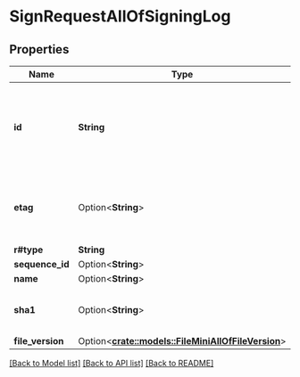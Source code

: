 # SignRequestAllOfSigningLog

## Properties

Name | Type | Description | Notes
------------ | ------------- | ------------- | -------------
**id** | **String** | The unique identifier that represent a file.  The ID for any file can be determined by visiting a file in the web application and copying the ID from the URL. For example, for the URL `https://_*.app.box.com/files/123` the `file_id` is `123`. | 
**etag** | Option<**String**> | The HTTP `etag` of this file. This can be used within some API endpoints in the `If-Match` and `If-None-Match` headers to only perform changes on the file if (no) changes have happened. | [optional]
**r#type** | **String** | `file` | 
**sequence_id** | Option<**String**> |  | [optional]
**name** | Option<**String**> | The name of the file | [optional]
**sha1** | Option<**String**> | The SHA1 hash of the file. This can be used to compare the contents of a file on Box with a local file. | [optional]
**file_version** | Option<[**crate::models::FileMiniAllOfFileVersion**](File_Mini_allOf_file_version.md)> |  | [optional]

[[Back to Model list]](../README.md#documentation-for-models) [[Back to API list]](../README.md#documentation-for-api-endpoints) [[Back to README]](../README.md)


